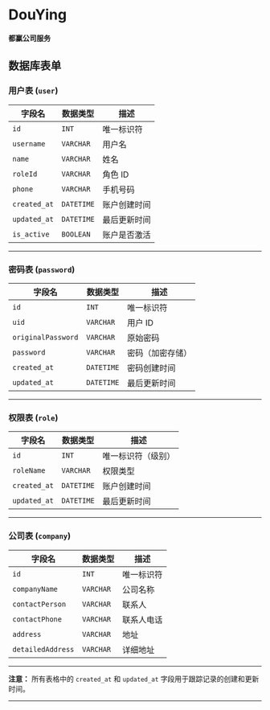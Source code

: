 # DouYing

**都赢公司服务**

## 数据库表单

### 用户表 (`user`)

| 字段名       | 数据类型   | 描述         |
| ------------ | ---------- | ------------ |
| `id`         | `INT`      | 唯一标识符   |
| `username`   | `VARCHAR`  | 用户名       |
| `name`       | `VARCHAR`  | 姓名         |
| `roleId`     | `VARCHAR`  | 角色 ID      |
| `phone`      | `VARCHAR`  | 手机号码     |
| `created_at` | `DATETIME` | 账户创建时间 |
| `updated_at` | `DATETIME` | 最后更新时间 |
| `is_active`  | `BOOLEAN`  | 账户是否激活 |

---

### 密码表 (`password`)

| 字段名             | 数据类型   | 描述             |
| ------------------ | ---------- | ---------------- |
| `id`               | `INT`      | 唯一标识符       |
| `uid`              | `VARCHAR`  | 用户 ID          |
| `originalPassword` | `VARCHAR`  | 原始密码         |
| `password`         | `VARCHAR`  | 密码（加密存储） |
| `created_at`       | `DATETIME` | 密码创建时间     |
| `updated_at`       | `DATETIME` | 最后更新时间     |

---

### 权限表 (`role`)

| 字段名       | 数据类型   | 描述               |
| ------------ | ---------- | ------------------ |
| `id`         | `INT`      | 唯一标识符（级别） |
| `roleName`   | `VARCHAR`  | 权限类型           |
| `created_at` | `DATETIME` | 账户创建时间       |
| `updated_at` | `DATETIME` | 最后更新时间       |

---

### 公司表 (`company`)

| 字段名            | 数据类型  | 描述       |
| ----------------- | --------- | ---------- |
| `id`              | `INT`     | 唯一标识符 |
| `companyName`     | `VARCHAR` | 公司名称   |
| `contactPerson`   | `VARCHAR` | 联系人     |
| `contactPhone`    | `VARCHAR` | 联系人电话 |
| `address`         | `VARCHAR` | 地址       |
| `detailedAddress` | `VARCHAR` | 详细地址   |

---

**注意：** 所有表格中的 `created_at` 和 `updated_at` 字段用于跟踪记录的创建和更新时间。

---
